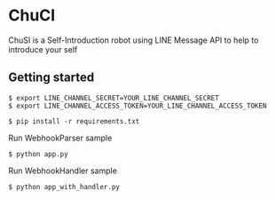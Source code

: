 # ChuCI

ChuSI is a Self-Introduction robot using LINE Message API to help to introduce your self

## Getting started

```
$ export LINE_CHANNEL_SECRET=YOUR_LINE_CHANNEL_SECRET
$ export LINE_CHANNEL_ACCESS_TOKEN=YOUR_LINE_CHANNEL_ACCESS_TOKEN

$ pip install -r requirements.txt
```

Run WebhookParser sample

```
$ python app.py
```

Run WebhookHandler sample

```
$ python app_with_handler.py
```